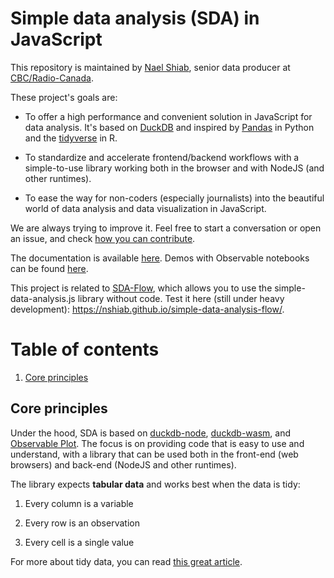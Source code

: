 # Simple data analysis (SDA) in JavaScript

This repository is maintained by [Nael Shiab](http://naelshiab.com/), senior data producer at [CBC/Radio-Canada](https://cbc.radio-canada.ca/).

These project's goals are:

-   To offer a high performance and convenient solution in JavaScript for data analysis. It's based on [DuckDB](https://duckdb.org/) and inspired by [Pandas](https://github.com/pandas-dev/pandas) in Python and the [tidyverse](https://www.tidyverse.org/) in R.

-   To standardize and accelerate frontend/backend workflows with a simple-to-use library working both in the browser and with NodeJS (and other runtimes).

-   To ease the way for non-coders (especially journalists) into the beautiful world of data analysis and data visualization in JavaScript.

We are always trying to improve it. Feel free to start a conversation or open an issue, and check [how you can contribute](https://github.com/nshiab/simple-data-analysis/blob/main/CONTRIBUTING.md).

The documentation is available [here](https://nshiab.github.io/simple-data-analysis.js/). Demos with Observable notebooks can be found [here](https://observablehq.com/@nshiab/simple-data-analysis?collection=@nshiab/simple-data-analysis-in-javascript).

This project is related to [SDA-Flow](https://github.com/nshiab/simple-data-analysis-flow), which allows you to use the simple-data-analysis.js library without code. Test it here (still under heavy development): https://nshiab.github.io/simple-data-analysis-flow/.

# Table of contents

1. [Core principles](#core-principles)

## Core principles

Under the hood, SDA is based on [duckdb-node](https://github.com/duckdb/duckdb-node), [duckdb-wasm](https://github.com/duckdb/duckdb-wasm), and [Observable Plot](https://github.com/observablehq/plot). The focus is on providing code that is easy to use and understand, with a library that can be used both in the front-end (web browsers) and back-end (NodeJS and other runtimes).

The library expects **tabular data** and works best when the data is tidy:

1. Every column is a variable

2. Every row is an observation

3. Every cell is a single value

For more about tidy data, you can read [this great article](https://cran.r-project.org/web/packages/tidyr/vignettes/tidy-data.html).
